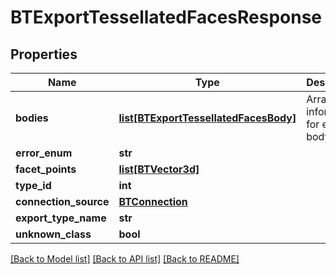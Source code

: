 # BTExportTessellatedFacesResponse

## Properties
Name | Type | Description | Notes
------------ | ------------- | ------------- | -------------
**bodies** | [**list[BTExportTessellatedFacesBody]**](BTExportTessellatedFacesBody.md) | Array of information for each body. | [optional] 
**error_enum** | **str** |  | [optional] 
**facet_points** | [**list[BTVector3d]**](BTVector3d.md) |  | [optional] 
**type_id** | **int** |  | [optional] 
**connection_source** | [**BTConnection**](BTConnection.md) |  | [optional] 
**export_type_name** | **str** |  | [optional] 
**unknown_class** | **bool** |  | [optional] 

[[Back to Model list]](../README.md#documentation-for-models) [[Back to API list]](../README.md#documentation-for-api-endpoints) [[Back to README]](../README.md)


